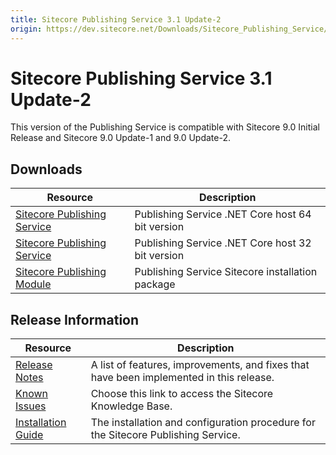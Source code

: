 ```yaml
---
title: Sitecore Publishing Service 3.1 Update-2
origin: https://dev.sitecore.net/Downloads/Sitecore_Publishing_Service/31/Sitecore_Publishing_Service_31_Update2.aspx
---
```


# Sitecore Publishing Service 3.1 Update-2

This version of the Publishing Service is compatible with Sitecore 9.0 Initial Release and Sitecore 9.0 Update-1 and 9.0 Update-2.

## Downloads

 | Resource | Description |
 | --- | --- |
 | [Sitecore Publishing Service](https://sitecoredev.azureedge.net/~/media/36F7C66D520B4D1D8FDE501D68692459.ashx?date=20190215T171821) | Publishing Service .NET Core host 64 bit version |
 | [Sitecore Publishing Service](https://sitecoredev.azureedge.net/~/media/1266747ADD1D42D684A9FF270FDBFCA2.ashx?date=20190215T171757) | Publishing Service .NET Core host 32 bit version |
 | [Sitecore Publishing Module](https://sitecoredev.azureedge.net/~/media/F906A57A15A54218A662E414420F8A51.ashx?date=20190215T171736) | Publishing Service Sitecore installation package |

## Release Information

 | Resource | Description |
 | --- | --- |
 | [Release Notes](https://dev.sitecore.net:443/downloads/Sitecore%20Publishing%20Service/31/Sitecore%20Publishing%20Service%2031%20Update2/Release%20Notes) | A list of features, improvements, and fixes that have been implemented in this release. |
 | [Known Issues](https://kb.sitecore.net/articles/431510) | Choose this link to access the Sitecore Knowledge Base. |
 | [Installation Guide](https://sitecoredev.azureedge.net/~/media/65E5864B7125495D973ED2E9ED470B08.ashx?date=20200204T081804) | The installation and configuration procedure for the Sitecore Publishing Service. |